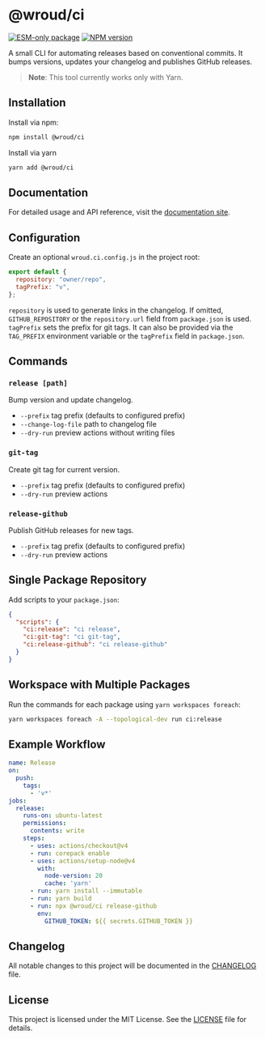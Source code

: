 # @wroud/ci

[![ESM-only package][package]][esm-info-url]
[![NPM version][npm]][npm-url]

<!-- [![Install size][size]][size-url] -->

[package]: https://img.shields.io/badge/package-ESM--only-ffe536.svg
[esm-info-url]: https://gist.github.com/sindresorhus/a39789f98801d908bbc7ff3ecc99d99c
[npm]: https://img.shields.io/npm/v/@wroud/ci.svg
[npm-url]: https://npmjs.com/package/@wroud/ci
[size]: https://packagephobia.com/badge?p=@wroud/ci
[size-url]: https://packagephobia.com/result?p=@wroud/ci

A small CLI for automating releases based on conventional commits. It bumps versions, updates your changelog and publishes GitHub releases.

> **Note**: This tool currently works only with Yarn.

## Installation

Install via npm:

```sh
npm install @wroud/ci
```

Install via yarn

```sh
yarn add @wroud/ci
```

## Documentation

For detailed usage and API reference, visit the [documentation site](https://wroud.dev).

## Configuration

Create an optional `wroud.ci.config.js` in the project root:

```js
export default {
  repository: "owner/repo",
  tagPrefix: "v",
};
```

`repository` is used to generate links in the changelog. If omitted, `GITHUB_REPOSITORY` or the `repository.url` field from `package.json` is used. `tagPrefix` sets the prefix for git tags. It can also be provided via the `TAG_PREFIX` environment variable or the `tagPrefix` field in `package.json`.

## Commands

### `release [path]`
Bump version and update changelog.
- `--prefix` tag prefix (defaults to configured prefix)
- `--change-log-file` path to changelog file
- `--dry-run` preview actions without writing files

### `git-tag`
Create git tag for current version.
- `--prefix` tag prefix (defaults to configured prefix)
- `--dry-run` preview actions

### `release-github`
Publish GitHub releases for new tags.
- `--prefix` tag prefix (defaults to configured prefix)
- `--dry-run` preview actions

## Single Package Repository

Add scripts to your `package.json`:

```json
{
  "scripts": {
    "ci:release": "ci release",
    "ci:git-tag": "ci git-tag",
    "ci:release-github": "ci release-github"
  }
}
```

## Workspace with Multiple Packages

Run the commands for each package using `yarn workspaces foreach`:

```sh
yarn workspaces foreach -A --topological-dev run ci:release
```

## Example Workflow

```yaml
name: Release
on:
  push:
    tags:
      - 'v*'
jobs:
  release:
    runs-on: ubuntu-latest
    permissions:
      contents: write
    steps:
      - uses: actions/checkout@v4
      - run: corepack enable
      - uses: actions/setup-node@v4
        with:
          node-version: 20
          cache: 'yarn'
      - run: yarn install --immutable
      - run: yarn build
      - run: npx @wroud/ci release-github
        env:
          GITHUB_TOKEN: ${{ secrets.GITHUB_TOKEN }}
```

## Changelog

All notable changes to this project will be documented in the [CHANGELOG](./CHANGELOG.md) file.

## License

This project is licensed under the MIT License. See the [LICENSE](./LICENSE) file for details.
